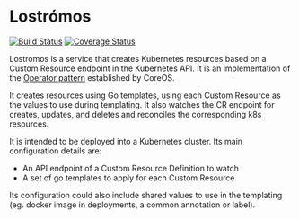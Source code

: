 # Lostrómos

[![Build Status](https://travis-ci.com/wpengine/lostromos.svg?token=g3V53vjjsGvCPxX5Pf9y&branch=master)](https://travis-ci.com/wpengine/lostromos)
[![Coverage Status](https://coveralls.io/repos/github/wpengine/lostromos/badge.svg?branch=master&t=1yNdcs)](https://coveralls.io/github/wpengine/lostromos?branch=master)

Lostromos is a service that creates Kubernetes resources based on a Custom Resource
endpoint in the Kubernetes API. It is an implementation of the [Operator
pattern](https://coreos.com/blog/introducing-operators.html) established by CoreOS.

It creates resources using Go templates, using each Custom Resource as the values
to use during templating. It also watches the CR endpoint for creates, updates,
and deletes and reconciles the corresponding k8s resources.

It is intended to be deployed into a Kubernetes cluster. Its main configuration
details are:

- An API endpoint of a Custom Resource Definition to watch
- A set of go templates to apply for each Custom Resource

Its configuration could also include shared values to use in the templating (eg.
docker image in deployments, a common annotation or label).
